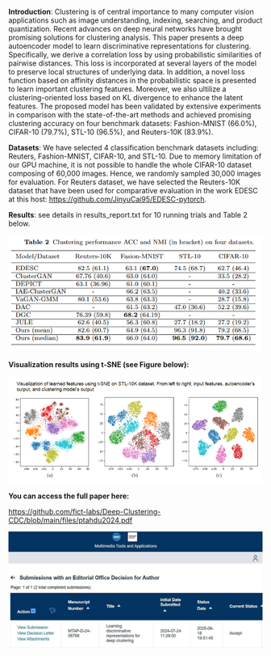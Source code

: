 **Introduction**: Clustering is of central importance  to many computer vision applications such as image understanding, indexing, searching,  and product quantization. Recent advances on deep neural networks have brought promising solutions for  clustering analysis.  This paper presents a deep autoencoder model to learn discriminative representations for  clustering. Specifically, we derive a correlation loss by using  probabilistic similarities of  pairwise distances. This loss is incorporated at several layers of the model to preserve local structures of underlying data. In addition, a novel loss function based on affinity distances in the probabilistic space is presented to learn important clustering features. Moreover, we also ultilize a clustering-oriented loss based on KL divergence to enhance the latent features. The proposed model has been validated by extensive experiments in comparison with the state-of-the-art methods and achieved promising clustering accuracy  on  four benchmark  datasets:  Fashion-MNIST (66.0%), CIFAR-10 (79.7%), STL-10 (96.5%), and Reuters-10K (83.9%). 

**Datasets**:  We have selected 4  classification benchmark  datasets including: Reuters, Fashion-MNIST, CIFAR-10, and STL-10. Due to   memory limitation of our GPU machine, it is not possible to handle the whole CIFAR-10 dataset composing of 60,000 images. Hence, we randomly sampled 30,000 images for evaluation. For Reuters dataset, we have selected the Reuters-10K dataset that have been used for comparative evaluation in the work EDESC  at this host: https://github.com/JinyuCai95/EDESC-pytorch.  

**Results**: see details in results_report.txt for 10 running trials and Table 2 below.

![Table2.png](./Table2.png)

**Visualization results using t-SNE (see Figure below):**

![Fig3.png](./Fig3.png)


**You can access the full paper here:**

https://github.com/fict-labs/Deep-Clustering-CDC/blob/main/files/ptahdu2024.pdf

![paper.jpg](./files/paper-accept.jpg)